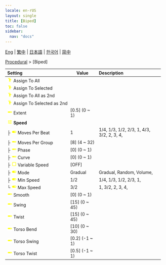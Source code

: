 ```yaml
---
locale: en-rUS
layout: single
title: [Biped]
toc: false
sidebar:
  nav: "docs"
---
```

[Eng](/dancexr/menu/2025.4/motion/biped) | [繁中](/tw/dancexr/menu/2025.4/motion/biped) | [日本語](/jp/dancexr/menu/2025.4/motion/biped) | [한국어](/kr/dancexr/menu/2025.4/motion/biped) | [简中](/zh/dancexr/menu/2025.4/motion/biped)

[Procedural](../menu#Procedural) > [Biped]



| Setting | Value | Description |
| :--- | --- | :--- |
|<nobr><img src="/images/icon/ic_motion.png" alt="motion icon"/> Assign To All</nobr>|| 
|<nobr><img src="/images/icon/ic_motion.png" alt="motion icon"/> Assign To Selected</nobr>|| 
|<nobr><img src="/images/icon/ic_motion.png" alt="motion icon"/> Assign To All as 2nd</nobr>|| 
|<nobr><img src="/images/icon/ic_motion.png" alt="motion icon"/> Assign To Selected as 2nd</nobr>|| 
|<nobr><img src="/images/icon/ic_slider.png" alt="slider icon"/> Extent</nobr>| [0.5] (0 ~ 1) | 
|<nobr><img src="/images/icon/ic_tune.png" alt="tune icon"/> <b>Speed</b></nobr>| | 
|<nobr>├&nbsp;<img src="/images/icon/ic_toggle_on.png" alt="toggle on icon"/> Moves Per Beat</nobr>| 1 | 1/4, 1/3, 1/2, 2/3, 1, 4/3, 3/2, 2, 3, 4, 
|<nobr>├&nbsp;<img src="/images/icon/ic_slider.png" alt="slider icon"/> Moves Per Group</nobr>| [8] (4 ~ 32) | 
|<nobr>├&nbsp;<img src="/images/icon/ic_slider.png" alt="slider icon"/> Phase</nobr>| [0] (0 ~ 1) | 
|<nobr>├&nbsp;<img src="/images/icon/ic_slider.png" alt="slider icon"/> Curve</nobr>| [0] (0 ~ 1) | 
|<nobr>├&nbsp;<img src="/images/icon/ic_check_off.png" alt="check off icon"/> Variable Speed</nobr>| [OFF] | 
|<nobr>├&nbsp;<img src="/images/icon/ic_toggle_on.png" alt="toggle on icon"/> Mode</nobr>| Gradual | Gradual, Random, Volume, 
|<nobr>├&nbsp;<img src="/images/icon/ic_toggle_on.png" alt="toggle on icon"/> Min Speed</nobr>| 1/2 | 1/4, 1/3, 1/2, 2/3, 1, 
|<nobr>└&nbsp;<img src="/images/icon/ic_toggle_on.png" alt="toggle on icon"/> Max Speed</nobr>| 3/2 | 1, 3/2, 2, 3, 4, 
|<nobr><img src="/images/icon/ic_slider.png" alt="slider icon"/> Smooth</nobr>| [0] (0 ~ 1) | 
|<nobr><img src="/images/icon/ic_slider.png" alt="slider icon"/> Swing</nobr>| [15] (0 ~ 45) | 
|<nobr><img src="/images/icon/ic_slider.png" alt="slider icon"/> Twist</nobr>| [15] (0 ~ 45) | 
|<nobr><img src="/images/icon/ic_slider.png" alt="slider icon"/> Torso Bend</nobr>| [10] (0 ~ 30) | 
|<nobr><img src="/images/icon/ic_slider.png" alt="slider icon"/> Torso Swing</nobr>| [0.2] (-1 ~ 1) | 
|<nobr><img src="/images/icon/ic_slider.png" alt="slider icon"/> Torso Twist</nobr>| [0.5] (-1 ~ 1) | 
